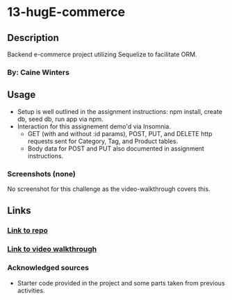 # 13-hugE-commerce
## Description
Backend e-commerce project utilizing Sequelize to facilitate ORM.

### By: Caine Winters

## Usage
- Setup is well outlined in the assignment instructions:  npm install, create db, seed db, run app via npm.
- Interaction for this assignement demo'd via Insomnia.
    - GET (with and without :id params), POST, PUT, and DELETE http requests sent for Category, Tag, and Product tables.
    - Body data for POST and PUT also documented in assignment instructions.

### Screenshots (none)
No screenshot for this challenge as the video-walkthrough covers this.

## Links
### [Link to repo](https://github.com/elcaine/13-hugE-commerce)
### [Link to video walkthrough](https://youtu.be/2F_ACNk1SV4)

### Acknowledged sources
- Starter code provided in the project and some parts taken from previous activities.
